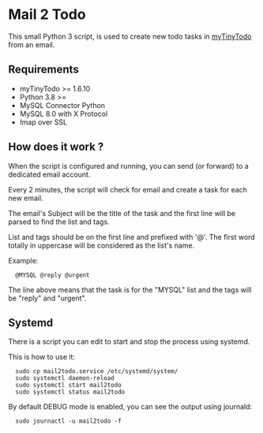 # Mail 2 Todo

This small Python 3 script, is used to create new todo tasks in [myTinyTodo](https://www.mytinytodo.net/)
from an email.

## Requirements

- myTinyTodo >= 1.6.10
- Python 3.8 >=
- MySQL Connector Python
- MySQL 8.0 with X Protocol
- Imap over SSL 

## How does it work ?

When the script is configured and running, you can send (or forward) to a dedicated email account.

Every 2 minutes, the script will check for email and create a task for each new email.

The email's Subject will be the title of the task and the first line will be parsed to find the
list and tags.

List and tags should be on the first line and prefixed with '@'. The first word totally in uppercase
will be considered as the list's name.

Example:

```
  @MYSQL @reply @urgent
```

The line above means that the task is for the "MYSQL" list and the tags will be "reply" and "urgent".

## Systemd

There is a script you can edit to start and stop the process using systemd.

This is how to use it:

```
  sudo cp mail2todo.service /etc/systemd/system/
  sudo systemctl daemon-reload
  sudo systemctl start mail2todo
  sudo systemctl status mail2todo
```

By default DEBUG mode is enabled, you can see the output using journald:

```
  sudo journactl -u mail2todo -f
```
